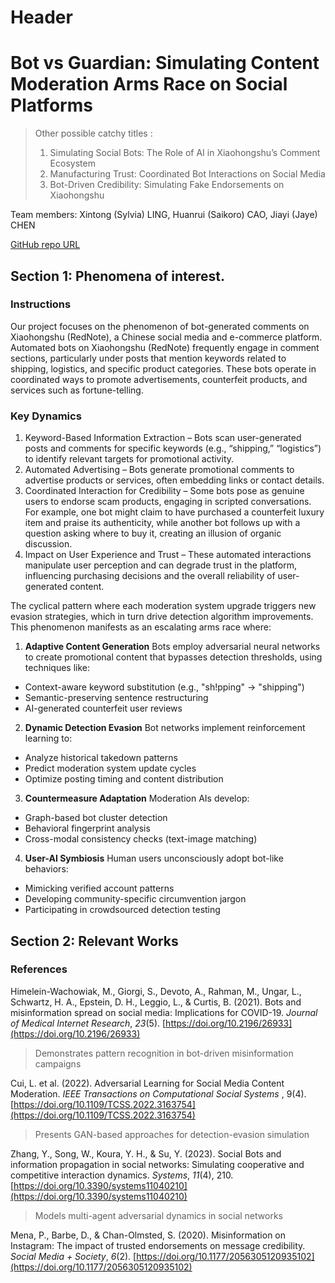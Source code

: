 # **Header**

# Bot vs Guardian: Simulating Content Moderation Arms Race on Social Platforms

> Other possible catchy titles :
>
> 1. Simulating Social Bots: The Role of AI in Xiaohongshu’s Comment Ecosystem
> 2. Manufacturing Trust: Coordinated Bot Interactions on Social Media
> 3. Bot-Driven Credibility: Simulating Fake Endorsements on Xiaohongshu

Team members: Xintong (Sylvia) LING,  Huanrui (Saikoro) CAO, Jiayi (Jaye) CHEN

[GitHub repo URL](https://github.com/EECS4461/Group8 "https://github.com/EECS4461/Group8")

## Section 1: Phenomena of interest.

### Instructions

Our project focuses on the phenomenon of bot-generated comments on Xiaohongshu (RedNote), a Chinese social media and e-commerce platform. Automated bots on Xiaohongshu (RedNote) frequently engage in comment sections, particularly under posts that mention keywords related to shipping, logistics, and specific product categories. These bots operate in coordinated ways to promote advertisements, counterfeit products, and services such as fortune-telling.

### Key Dynamics

1. Keyword-Based Information Extraction – Bots scan user-generated posts and comments for specific keywords (e.g., “shipping,” “logistics”) to identify relevant targets for promotional activity.
2. Automated Advertising – Bots generate promotional comments to advertise products or services, often embedding links or contact details.
3. Coordinated Interaction for Credibility – Some bots pose as genuine users to endorse scam products, engaging in scripted conversations. For example, one bot might claim to have purchased a counterfeit luxury item and praise its authenticity, while another bot follows up with a question asking where to buy it, creating an illusion of organic discussion.
4. Impact on User Experience and Trust – These automated interactions manipulate user perception and can degrade trust in the platform, influencing purchasing decisions and the overall reliability of user-generated content.

The cyclical pattern where each moderation system upgrade triggers new evasion strategies, which in turn drive detection algorithm improvements. This phenomenon manifests as an escalating arms race where:

1. **Adaptive Content Generation**
   Bots employ adversarial neural networks to create promotional content that bypasses detection thresholds, using techniques like:

* Context-aware keyword substitution (e.g., "sh!pping" → "shipping")
* Semantic-preserving sentence restructuring
* AI-generated counterfeit user reviews

2. **Dynamic Detection Evasion**
   Bot networks implement reinforcement learning to:

* Analyze historical takedown patterns
* Predict moderation system update cycles
* Optimize posting timing and content distribution

3. **Countermeasure Adaptation**
   Moderation AIs develop:

* Graph-based bot cluster detection
* Behavioral fingerprint analysis
* Cross-modal consistency checks (text-image matching)

4. **User-AI Symbiosis**
   Human users unconsciously adopt bot-like behaviors:

* Mimicking verified account patterns
* Developing community-specific circumvention jargon
* Participating in crowdsourced detection testing

## Section 2: Relevant Works

### References

Himelein-Wachowiak, M., Giorgi, S., Devoto, A., Rahman, M., Ungar, L., Schwartz, H. A., Epstein, D. H., Leggio, L., & Curtis, B. (2021). Bots and misinformation spread on social media: Implications for COVID-19.  *Journal of Medical Internet Research*, *23*(5). [https://doi.org/10.2196/26933](https://doi.org/10.2196/26933)

> Demonstrates pattern recognition in bot-driven misinformation campaigns

Cui, L. et al. (2022). Adversarial Learning for Social Media Content Moderation.  *IEEE Transactions on Computational Social Systems* , 9(4). [https://doi.org/10.1109/TCSS.2022.3163754](https://doi.org/10.1109/TCSS.2022.3163754)

> Presents GAN-based approaches for detection-evasion simulation

Zhang, Y., Song, W., Koura, Y. H., & Su, Y. (2023). Social Bots and information propagation in social networks: Simulating cooperative and competitive interaction dynamics. *Systems*, *11*(4), 210\.  [https://doi.org/10.3390/systems11040210](https://doi.org/10.3390/systems11040210)

> Models multi-agent adversarial dynamics in social networks

 Mena, P., Barbe, D., & Chan-Olmsted, S. (2020). Misinformation on Instagram: The impact of trusted endorsements on message credibility. *Social Media \+ Society*, *6*(2). [https://doi.org/10.1177/2056305120935102](https://doi.org/10.1177/2056305120935102)
